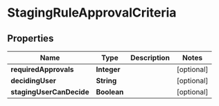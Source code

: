 

# StagingRuleApprovalCriteria


## Properties

| Name | Type | Description | Notes |
|------------ | ------------- | ------------- | -------------|
|**requiredApprovals** | **Integer** |  |  [optional] |
|**decidingUser** | **String** |  |  [optional] |
|**stagingUserCanDecide** | **Boolean** |  |  [optional] |



